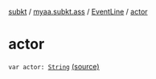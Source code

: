 [subkt](../../index.md) / [myaa.subkt.ass](../index.md) / [EventLine](index.md) / [actor](./actor.md)

# actor

`var actor: `[`String`](https://kotlinlang.org/api/latest/jvm/stdlib/kotlin/-string/index.html) [(source)](https://github.com/Myaamori/SubKt/blob/0.1.4/src/main/kotlin/myaa/subkt/ass/parser.kt#L458)